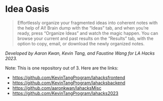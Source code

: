 # Idea Oasis

> Effortlessly organize your fragmented ideas into coherent notes with the help of AI! Brain dump with the “Ideas” tab, and when you’re ready, press “Organize Ideas” and watch the magic happen. You can browse your current and past results on the “Results” tab, with the option to copy, email, or download the newly organized notes.

*Developed by Aaron Kwan, Kevin Tang, and Faustine Wang for LA Hacks 2023.*

Note: This is one repository out of 3. Here are the links:
- https://github.com/KevinTangProgram/lahacksfrontend
- https://github.com/KevinTangProgram/lahacksbackend
- https://github.com/aaronkwan/lahacksMisc
- https://github.com/KevinTangProgram/lahacks2023
